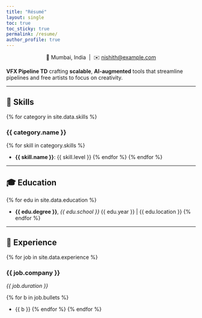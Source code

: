 ```yaml
---
title: "Résumé"
layout: single
toc: true
toc_sticky: true
permalink: /resume/
author_profile: true
---
```



<p align="center">
📍 Mumbai, India &nbsp;|&nbsp;
✉️ <a href="mailto:nishith@example.com">nishith@example.com</a>
</p>

**VFX Pipeline TD** crafting **scalable**, **AI-augmented** tools that streamline pipelines and free artists to focus on creativity.

---

## 🧠 Skills

{% for category in site.data.skills %}
### {{ category.name }}
{% for skill in category.skills %}
- **{{ skill.name }}**: {{ skill.level }}
{% endfor %}
{% endfor %}

---

## 🎓 Education

{% for edu in site.data.education %}
- **{{ edu.degree }}**, _{{ edu.school }}_
{{ edu.year }} | {{ edu.location }}
{% endfor %}

---

## 💼 Experience

{% for job in site.data.experience %}
### **{{ job.company }}**
<span style="font-style: italic;">{{ job.duration }}</span>

  {% for b in job.bullets %}
- {{ b }}
{% endfor %}
{% endfor %}

